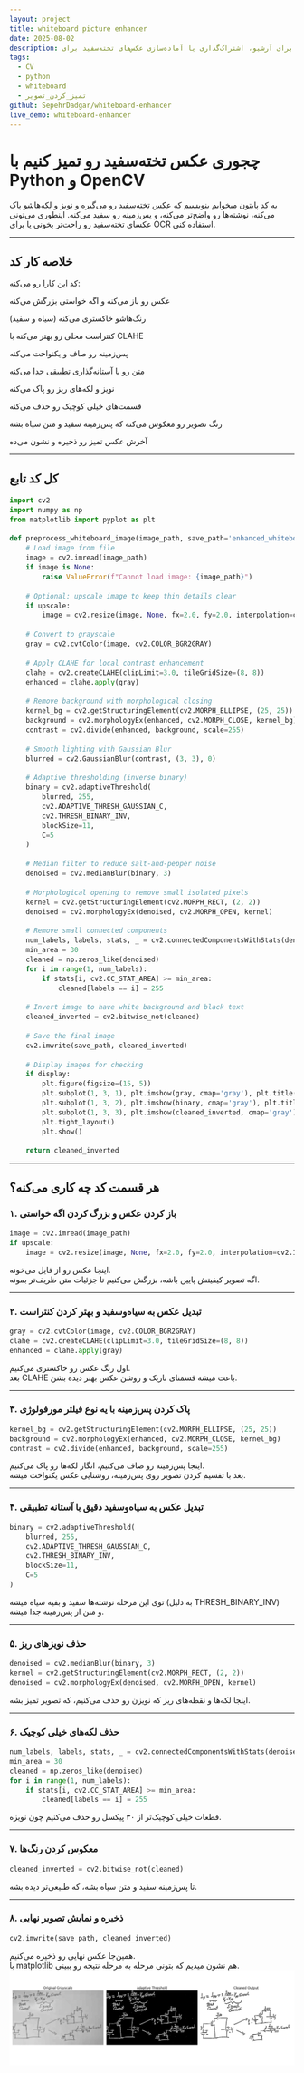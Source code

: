 ```yaml
---
layout: project
title: whiteboard picture enhancer
date: 2025-08-02
description: این پروژه یک ابزار پردازش تصویر است که عکس‌های تخته‌سفید را تمیز و واضح می‌کند. با استفاده از تکنیک‌هایی مثل بهبود کنتراست، حذف پس‌زمینه، آستانه‌گذاری تطبیقی و حذف نویز، نوشته‌ها در تصویر برجسته و پس‌زمینه سفید می‌شود تا خوانایی تصویر بسیار بهتر شود. این پروژه برای آرشیو، اشتراک‌گذاری یا آماده‌سازی عکس‌های تخته‌سفید برای OCR بسیار مناسب است.
tags:
  - CV
  - python
  - whiteboard
  - تمیز_کردن_تصویر
github: SepehrDadgar/whiteboard-enhancer
live_demo: whiteboard-enhancer
---
```



# چجوری عکس تخته‌سفید رو تمیز کنیم با Python و OpenCV

یه کد پایتون میخوایم بنویسیم که عکس تخته‌سفید رو می‌گیره و نویز و لکه‌هاشو پاک می‌کنه، نوشته‌ها رو واضح‌تر می‌کنه، و پس‌زمینه رو سفید می‌کنه. اینطوری می‌تونی عکسای تخته‌سفید رو راحت‌تر بخونی یا برای OCR استفاده کنی.

---

## خلاصه کار کد

کد این کارا رو می‌کنه:

عکس رو باز می‌کنه و اگه خواستی بزرگش می‌کنه  

رنگ‌هاشو خاکستری می‌کنه (سیاه و سفید)  

کنتراست محلی رو بهتر می‌کنه با CLAHE  

پس‌زمینه رو صاف و یکنواخت می‌کنه  

متن رو با آستانه‌گذاری تطبیقی جدا می‌کنه  

نویز و لکه‌های ریز رو پاک می‌کنه  

قسمت‌های خیلی کوچیک رو حذف می‌کنه  

رنگ تصویر رو معکوس می‌کنه که پس‌زمینه سفید و متن سیاه بشه  

آخرش عکس تمیز رو ذخیره و نشون می‌ده

---

## کل کد تابع

```python
import cv2
import numpy as np
from matplotlib import pyplot as plt

def preprocess_whiteboard_image(image_path, save_path='enhanced_whiteboard.png', display=True, upscale=True):
    # Load image from file
    image = cv2.imread(image_path)
    if image is None:
        raise ValueError(f"Cannot load image: {image_path}")

    # Optional: upscale image to keep thin details clear
    if upscale:
        image = cv2.resize(image, None, fx=2.0, fy=2.0, interpolation=cv2.INTER_CUBIC)

    # Convert to grayscale
    gray = cv2.cvtColor(image, cv2.COLOR_BGR2GRAY)

    # Apply CLAHE for local contrast enhancement
    clahe = cv2.createCLAHE(clipLimit=3.0, tileGridSize=(8, 8))
    enhanced = clahe.apply(gray)

    # Remove background with morphological closing
    kernel_bg = cv2.getStructuringElement(cv2.MORPH_ELLIPSE, (25, 25))
    background = cv2.morphologyEx(enhanced, cv2.MORPH_CLOSE, kernel_bg)
    contrast = cv2.divide(enhanced, background, scale=255)

    # Smooth lighting with Gaussian Blur
    blurred = cv2.GaussianBlur(contrast, (3, 3), 0)

    # Adaptive thresholding (inverse binary)
    binary = cv2.adaptiveThreshold(
        blurred, 255,
        cv2.ADAPTIVE_THRESH_GAUSSIAN_C,
        cv2.THRESH_BINARY_INV,
        blockSize=11,
        C=5
    )

    # Median filter to reduce salt-and-pepper noise
    denoised = cv2.medianBlur(binary, 3)

    # Morphological opening to remove small isolated pixels
    kernel = cv2.getStructuringElement(cv2.MORPH_RECT, (2, 2))
    denoised = cv2.morphologyEx(denoised, cv2.MORPH_OPEN, kernel)

    # Remove small connected components
    num_labels, labels, stats, _ = cv2.connectedComponentsWithStats(denoised, connectivity=8)
    min_area = 30
    cleaned = np.zeros_like(denoised)
    for i in range(1, num_labels):
        if stats[i, cv2.CC_STAT_AREA] >= min_area:
            cleaned[labels == i] = 255

    # Invert image to have white background and black text
    cleaned_inverted = cv2.bitwise_not(cleaned)

    # Save the final image
    cv2.imwrite(save_path, cleaned_inverted)

    # Display images for checking
    if display:
        plt.figure(figsize=(15, 5))
        plt.subplot(1, 3, 1), plt.imshow(gray, cmap='gray'), plt.title("Original Grayscale"), plt.axis('off')
        plt.subplot(1, 3, 2), plt.imshow(binary, cmap='gray'), plt.title("Adaptive Threshold"), plt.axis('off')
        plt.subplot(1, 3, 3), plt.imshow(cleaned_inverted, cmap='gray'), plt.title("Cleaned Output"), plt.axis('off')
        plt.tight_layout()
        plt.show()

    return cleaned_inverted
````

---

## هر قسمت کد چه کاری می‌کنه؟

### ۱. باز کردن عکس و بزرگ کردن اگه خواستی

```python
image = cv2.imread(image_path)
if upscale:
    image = cv2.resize(image, None, fx=2.0, fy=2.0, interpolation=cv2.INTER_CUBIC)
```

اینجا عکس رو از فایل می‌خونه.  
اگه تصویر کیفیتش پایین باشه، بزرگش می‌کنیم تا جزئیات متن ظریف‌تر بمونه.

---

### ۲. تبدیل عکس به سیاه‌وسفید و بهتر کردن کنتراست

```python
gray = cv2.cvtColor(image, cv2.COLOR_BGR2GRAY)
clahe = cv2.createCLAHE(clipLimit=3.0, tileGridSize=(8, 8))
enhanced = clahe.apply(gray)
```

اول رنگ عکس رو خاکستری می‌کنیم.  
بعد CLAHE باعث میشه قسمتای تاریک و روشن عکس بهتر دیده بشن.

---

### ۳. پاک کردن پس‌زمینه با یه نوع فیلتر مورفولوژی

```python
kernel_bg = cv2.getStructuringElement(cv2.MORPH_ELLIPSE, (25, 25))
background = cv2.morphologyEx(enhanced, cv2.MORPH_CLOSE, kernel_bg)
contrast = cv2.divide(enhanced, background, scale=255)
```

اینجا پس‌زمینه رو صاف می‌کنیم، انگار لکه‌ها رو پاک می‌کنیم.  
بعد با تقسیم کردن تصویر روی پس‌زمینه، روشنایی عکس یکنواخت میشه.

---

### ۴. تبدیل عکس به سیاه‌وسفید دقیق با آستانه تطبیقی

```python
binary = cv2.adaptiveThreshold(
    blurred, 255,
    cv2.ADAPTIVE_THRESH_GAUSSIAN_C,
    cv2.THRESH_BINARY_INV,
    blockSize=11,
    C=5
)
```

توی این مرحله نوشته‌ها سفید و بقیه سیاه میشه (به دلیل THRESH_BINARY_INV)  
و متن از پس‌زمینه جدا میشه.

---

### ۵. حذف نویزهای ریز

```python
denoised = cv2.medianBlur(binary, 3)
kernel = cv2.getStructuringElement(cv2.MORPH_RECT, (2, 2))
denoised = cv2.morphologyEx(denoised, cv2.MORPH_OPEN, kernel)
```

اینجا لکه‌ها و نقطه‌های ریز که نویزن رو حذف می‌کنیم، که تصویر تمیز بشه.

---

### ۶. حذف لکه‌های خیلی کوچیک

```python
num_labels, labels, stats, _ = cv2.connectedComponentsWithStats(denoised, connectivity=8)
min_area = 30
cleaned = np.zeros_like(denoised)
for i in range(1, num_labels):
    if stats[i, cv2.CC_STAT_AREA] >= min_area:
        cleaned[labels == i] = 255
```

قطعات خیلی کوچیک‌تر از ۳۰ پیکسل رو حذف می‌کنیم چون نویزه.

---

### ۷. معکوس کردن رنگ‌ها

```python
cleaned_inverted = cv2.bitwise_not(cleaned)
```

تا پس‌زمینه سفید و متن سیاه بشه، که طبیعی‌تر دیده بشه.

---

### ۸. ذخیره و نمایش تصویر نهایی

```python
cv2.imwrite(save_path, cleaned_inverted)
```

همین‌جا عکس نهایی رو ذخیره می‌کنیم.  
با matplotlib هم نشون میدیم که بتونی مرحله به مرحله نتیجه رو ببینی.
![](assets/images/whiteboard_enhanced_example.png)
